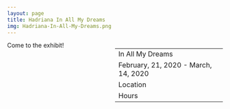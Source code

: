 ```yaml
---
layout: page
title: Hadriana In All My Dreams
img: Hadriana-In-All-My-Dreams.png
---
```

<style>.page-column {
  float: left;
  width: 50%;
}
</style>
<div class ="page-row"> <div class="page-column">Come to the exhibit!</div>
<div class="page-column">
<table>
<tbody> 
<tr><td>In All My Dreams</td></tr>
<tr><td>February, 21, 2020 - March, 14, 2020</td></tr>
<tr><td>Location</td></tr>
<tr><td>Hours</td></tr>
</tbody>
</table>
</div>
</div>